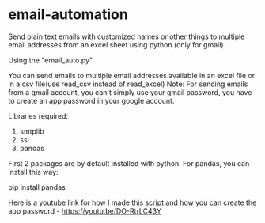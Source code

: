 # email-automation
Send plain text emails with customized names or other things to multiple email addresses from an excel sheet using python.(only for gmail)


Using the "email_auto.py"

You can send emails to multiple email addresses available in an excel file or in a csv file(use read_csv instead of read_excel)
Note: For sending emails from a gmail account, you can't simply use your gmail password, you have to create an app password in your google account.

Libraries required:

1. smtplib
2. ssl
3. pandas

First 2 packages are by default installed with python.
For pandas, you can install this way:

pip install pandas

Here is a youtube link for how I made this script and how you can create the app password - https://youtu.be/DO-RtrLC43Y
